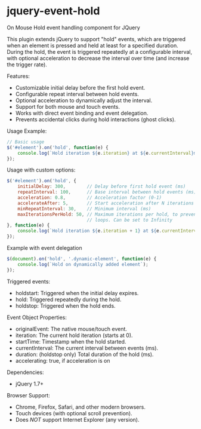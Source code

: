 # jquery-event-hold
On Mouse Hold event handling component for JQuery

This plugin extends jQuery to support "hold" events, which are triggered when an element is pressed and held at least for a specified duration. During the hold, the event is triggered repeatedly at a configurable interval, with optional acceleration to decrease the interval over time (and increase the trigger rate).

Features:
- Customizable initial delay before the first hold event.
- Configurable repeat interval between hold events.
- Optional acceleration to dynamically adjust the interval.
- Support for both mouse and touch events.
- Works with direct event binding and event delegation.
- Prevents accidental clicks during hold interactions (ghost clicks).

Usage Example:
```javascript
// Basic usage
$('#element').on('hold', function(e) {
    console.log(`Hold iteration ${e.iteration} at ${e.currentInterval}ms`);
});
```

Usage with custom options:
```javascript
$('#element').on('hold', {
    initialDelay: 300,        // Delay before first hold event (ms)
    repeatInterval: 100,      // Base interval between hold events (ms)
    acceleration: 0.8,        // Acceleration factor (0-1)
    accelerateAfter: 5,       // Start acceleration after N iterations
    minRepeatInterval: 30,    // Minimum interval (ms)
    maxIterationsPerHold: 50, // Maximum iterations per hold, to prevent infinite
                              // loops. Can be set to Infinity
}, function(e) {
    console.log(`Hold iteration ${e.iteration + 1} at ${e.currentInterval}ms`);
});
```

Example with event delegation

```javascript
$(document).on('hold', '.dynamic-element', function(e) {
    console.log(`Hold on dynamically added element`);
});
```

Triggered events:
- holdstart: Triggered when the initial delay expires.
- hold: Triggered repeatedly during the hold.
- holdstop: Triggered when the hold ends.

Event Object Properties:
- originalEvent: The native mouse/touch event.
- iteration: The current hold iteration (starts at 0).
- startTime: Timestamp when the hold started.
- currentInterval: The current interval between events (ms).
- duration: (holdstop only) Total duration of the hold (ms).
- accelerating: true, if acceleration is on

Dependencies:
- jQuery 1.7+

Browser Support:
- Chrome, Firefox, Safari, and other modern browsers.
- Touch devices (with optional scroll prevention).
- Does *NOT* support Internet Explorer (any version).
